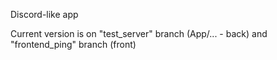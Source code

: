 Discord-like app

Current version is on "test_server" branch (App/... - back) and "frontend_ping" branch (front)

